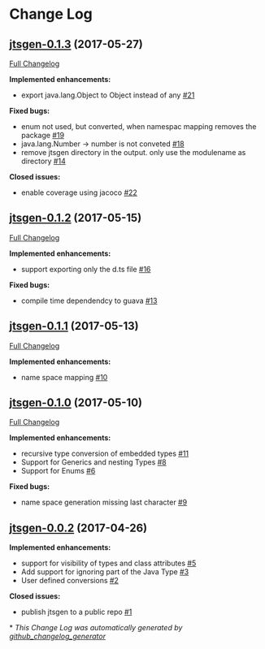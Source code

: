 # Change Log

## [jtsgen-0.1.3](https://github.com/dzuvic/jtsgen/tree/jtsgen-0.1.3) (2017-05-27)
[Full Changelog](https://github.com/dzuvic/jtsgen/compare/jtsgen-0.1.2...jtsgen-0.1.3)

**Implemented enhancements:**

- export java.lang.Object to Object instead of any [\#21](https://github.com/dzuvic/jtsgen/issues/21)

**Fixed bugs:**

- enum not used, but converted, when namespac mapping removes the package [\#19](https://github.com/dzuvic/jtsgen/issues/19)
- java.lang.Number -\> number is not conveted [\#18](https://github.com/dzuvic/jtsgen/issues/18)
- remove jtsgen directory in the output. only use the modulename as directory [\#14](https://github.com/dzuvic/jtsgen/issues/14)

**Closed issues:**

- enable coverage using jacoco [\#22](https://github.com/dzuvic/jtsgen/issues/22)

## [jtsgen-0.1.2](https://github.com/dzuvic/jtsgen/tree/jtsgen-0.1.2) (2017-05-15)
[Full Changelog](https://github.com/dzuvic/jtsgen/compare/jtsgen-0.1.1...jtsgen-0.1.2)

**Implemented enhancements:**

- support exporting only the d.ts file [\#16](https://github.com/dzuvic/jtsgen/issues/16)

**Fixed bugs:**

- compile time dependendcy to guava [\#13](https://github.com/dzuvic/jtsgen/issues/13)

## [jtsgen-0.1.1](https://github.com/dzuvic/jtsgen/tree/jtsgen-0.1.1) (2017-05-13)
[Full Changelog](https://github.com/dzuvic/jtsgen/compare/jtsgen-0.1.0...jtsgen-0.1.1)

**Implemented enhancements:**

- name space mapping [\#10](https://github.com/dzuvic/jtsgen/issues/10)

## [jtsgen-0.1.0](https://github.com/dzuvic/jtsgen/tree/jtsgen-0.1.0) (2017-05-10)
[Full Changelog](https://github.com/dzuvic/jtsgen/compare/jtsgen-0.0.2...jtsgen-0.1.0)

**Implemented enhancements:**

- recursive type conversion of embedded types [\#11](https://github.com/dzuvic/jtsgen/issues/11)
- Support for Generics and nesting Types [\#8](https://github.com/dzuvic/jtsgen/issues/8)
- Support for Enums [\#6](https://github.com/dzuvic/jtsgen/issues/6)

**Fixed bugs:**

- name space generation missing last character [\#9](https://github.com/dzuvic/jtsgen/issues/9)

## [jtsgen-0.0.2](https://github.com/dzuvic/jtsgen/tree/jtsgen-0.0.2) (2017-04-26)
**Implemented enhancements:**

- support for visibility of types and class attributes [\#5](https://github.com/dzuvic/jtsgen/issues/5)
- Add support for ignoring part of the Java Type [\#3](https://github.com/dzuvic/jtsgen/issues/3)
- User defined conversions [\#2](https://github.com/dzuvic/jtsgen/issues/2)

**Closed issues:**

- publish jtsgen to a public repo [\#1](https://github.com/dzuvic/jtsgen/issues/1)



\* *This Change Log was automatically generated by [github_changelog_generator](https://github.com/skywinder/Github-Changelog-Generator)*